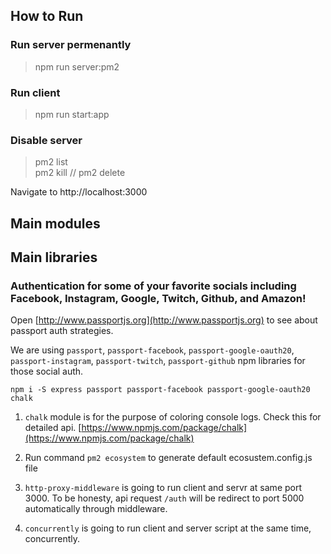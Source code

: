 ## How to Run

### Run server permenantly
> npm run server:pm2

### Run client
> npm run start:app

### Disable server
> pm2 list  
> pm2 kill   //  pm2 delete <id> 

Navigate to http://localhost:3000 

## Main modules

## Main libraries

### Authentication for some of your favorite socials including Facebook, Instagram, Google, Twitch, Github, and Amazon!

Open [http://www.passportjs.org](http://www.passportjs.org) to see about passport auth strategies.

We are using `passport`, `passport-facebook`, `passport-google-oauth20`, `passport-instagram`, `passport-twitch`, `passport-github` npm libraries for those social auth.
```
npm i -S express passport passport-facebook passport-google-oauth20 chalk
```

1. `chalk` module is for the purpose of coloring console logs.
Check this for detailed api.
[https://www.npmjs.com/package/chalk](https://www.npmjs.com/package/chalk)

2. Run command `pm2 ecosystem` to generate default ecosustem.config.js file

3. `http-proxy-middleware` is going to run client and servr at same port 3000.
    To be honesty, api request `/auth` will be redirect to port 5000 automatically through middleware.

4. `concurrently` is going to run client and server script at the same time, concurrently.



